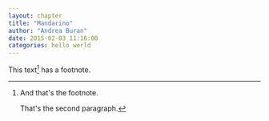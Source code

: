 ```yaml
---
layout: chapter
title: "Mandarino"
author: "Andrea Buran"
date: 2015-02-03 11:16:00
categories: hello world
---
```


This text[^mandarino] has a footnote.

[^mandarino]: And that's the footnote.

    That's the second paragraph.